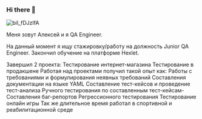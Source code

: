 ### Hi there 👋
![bil_fDJzlfA](https://user-images.githubusercontent.com/120249683/227710188-2ce798d5-640a-4c79-b42e-fbf378e8141f.jpg)

Меня зовут Алексей и я QA Engineer. 

На данный момент я ищу стажировку/работу на должность Junior QA Engineer. Закончил обучение на платформе Hexlet.

Завершил 2 проекта:
 Тестирование интернет-магазина
 Тестирование в продакшене
Работая над проектами получил такой опыт как:
 Работы с требованиями и формулирования неявных требований
 Составления документации на языке YAML
 Составление тест-кейсов и проведение тест-анализа
 Ручного тестирования по составленным тест-кейсам- Составления баг-репортов
 Регрессионного тестирования
 Тестирование онлайн игры
Так же длительное время работал в спортивной и реабилитационной среде
